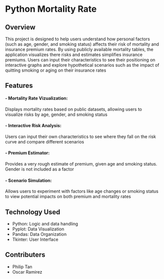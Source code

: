 # Python Mortality Rate

## Overview
This project is designed to help users understand how personal factors (such as age, gender, and smoking status) affects their risk of mortality and insurance premium rates. By using publicly available mortality tables, the application visualizes there risks and estimates simplifies insurance premiums. Users can input their characteristics to see their positioning on interactive graphs and explore hypothetical scenarios such as the impact of quitting smoking or aging on their insurance rates

## Features
#### - Mortality Rate Vizualization:
Displays mortality rates based on public datasets, allowing users to visualize risks by age, gender, and smoking status
#### - Interactive Risk Analysis:
Users can input their own characteristics to see where they fall on the risk curve and compare different scenarios
#### - Premium Estimator:
Provides a very rough estimate of premium, given age and smoking status. Gender is not included as a factor
#### - Scenario Simulation:
Allows users to experiment with factors like age changes or smoking status to view potential impacts on both premium and mortality rates

## Technology Used
- Python: Logic and data handling
- Pyplot: Data Visualization
- Pandas: Data Organization
- Tkinter: User Interface

## Contributers
- Philip Tan
- Oscar Ramirez
